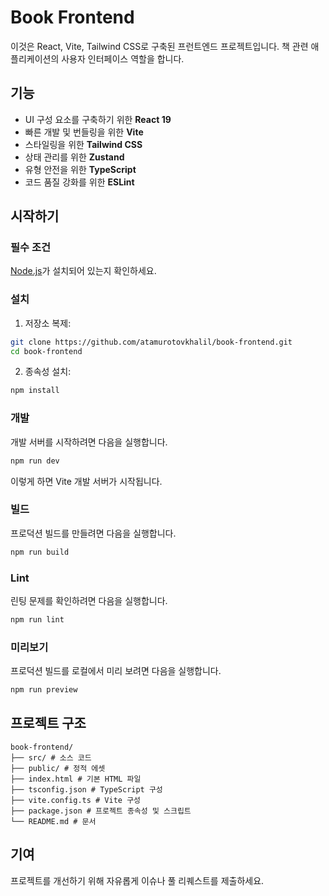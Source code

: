# Book Frontend

이것은 React, Vite, Tailwind CSS로 구축된 프런트엔드 프로젝트입니다. 책 관련 애플리케이션의 사용자 인터페이스 역할을 합니다.

## 기능
- UI 구성 요소를 구축하기 위한 **React 19**
- 빠른 개발 및 번들링을 위한 **Vite**
- 스타일링을 위한 **Tailwind CSS**
- 상태 관리를 위한 **Zustand**
- 유형 안전을 위한 **TypeScript**
- 코드 품질 강화를 위한 **ESLint**

## 시작하기

### 필수 조건
[Node.js](https://nodejs.org/)가 설치되어 있는지 확인하세요.

### 설치
1. 저장소 복제:
```sh
git clone https://github.com/atamurotovkhalil/book-frontend.git
cd book-frontend
```
2. 종속성 설치:
```sh
npm install
```

### 개발
개발 서버를 시작하려면 다음을 실행합니다.
```sh
npm run dev
```
이렇게 하면 Vite 개발 서버가 시작됩니다.

### 빌드
프로덕션 빌드를 만들려면 다음을 실행합니다.
```sh
npm run build
```

### Lint
린팅 문제를 확인하려면 다음을 실행합니다.
```sh
npm run lint
```

### 미리보기
프로덕션 빌드를 로컬에서 미리 보려면 다음을 실행합니다.
```sh
npm run preview
```

## 프로젝트 구조
```
book-frontend/
├── src/ # 소스 코드
├── public/ # 정적 에셋
├── index.html # 기본 HTML 파일
├── tsconfig.json # TypeScript 구성
├── vite.config.ts # Vite 구성
├── package.json # 프로젝트 종속성 및 스크립트
└── README.md # 문서
```

## 기여
프로젝트를 개선하기 위해 자유롭게 이슈나 풀 리퀘스트를 제출하세요.

